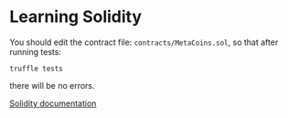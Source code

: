 # Learning Solidity
You should edit the contract file: ```contracts/MetaCoins.sol```, so that after running tests:
```
truffle tests
```
there will be no errors.

[Solidity documentation](http://solidity.readthedocs.io/)
